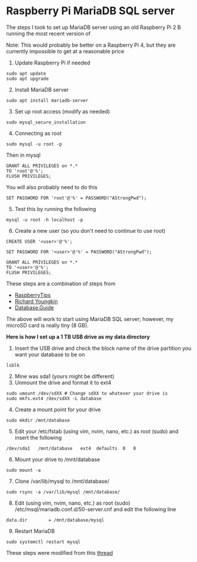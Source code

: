 # Raspberry Pi MariaDB SQL server


The steps I took to set up MariaDB server using an old Raspberry Pi 2 B running the most recent version of 

Note: This would probably be better on a Raspberry Pi 4, but they are currently impossible to get at a reasonable price

1. Update Raspberry Pi if needed
```
sudo apt update
sudo apt upgrade
```
2. Install MariaDB server
```
sudo apt install mariadb-server
```
3. Set up root access (modify as needed)
```
sudo mysql_secure_installation
```
4. Connecting as root
```
sudo mysql -u root -p
```
Then in mysql
```
GRANT ALL PRIVILEGES on *.*
TO 'root'@'%';
FLUSH PRIVILEGES;
```
You will also probably need to do this
```
SET PASSWORD FOR 'root'@'%' = PASSWORD("AStrongPwd");
```
5. Test this by running the following
```
mysql -u root -h localhost -p
```
6. Create a new user (so you don't need to continue to use root)
```
CREATE USER '<user>'@'%';

SET PASSWORD FOR '<user>'@'%' = PASSWORD("AStrongPwd");

GRANT ALL PRIVILEGES on *.* 
TO '<user>'@'%';
FLUSH PRIVILEGES;
```
These steps are a combination of steps from 
- [RaspberryTips](https://raspberrytips.com/install-mariadb-raspberry-pi/)
- [Richard Youngkin](https://betterprogramming.pub/how-to-install-mysql-on-a-raspberry-pi-ad3f69b4a094)
- [Database.Guide](https://database.guide/fix-access-denied-for-user-rootlocalhost-in-mariadb/) 

The above will work to start using MariaDB SQL server; however, my microSD card is really tiny (8 GB). 

**Here is how I set up a 1 TB USB drive as my data directory**

1. Insert the USB drive and check the block name of the drive partition you want your database to be on
```
lsblk
```
2. Mine was sda1 (yours might be different)
3. Unmount the drive and format it to ext4
```
sudo umount /dev/sdXX # Change sdXX to whatever your drive is
sudo mkfs.ext4 /dev/sdXX -L database
```
4. Create a mount point for your drive
```
sudo mkdir /mnt/database
```
5. Edit your /etc/fstab (using vim, nvim, nano, etc.) as root (sudo) and insert the following
```
/dev/sda1   /mnt/database   ext4  defaults  0   0
```
6. Mount your drive to /mnt/database
```
sudo mount -a
```
7. Clone /var/lib/mysql to /mnt/database/
```
sudo rsync -a /var/lib/mysql /mnt/database/
```
8. Edit (using vim, nvim, nano, etc.) as root (sudo) /etc/msql/mariadb.conf.d/50-server.cnf and edit the following line
```
data.dir        = /mnt/database/mysql
```
9. Restart MariaDB
```
sudo systemctl restart mysql
```
These steps were modified from this [thread](https://mariadb.com/kb/en/i-know-this-has-been-asked-loads-before-but/)
